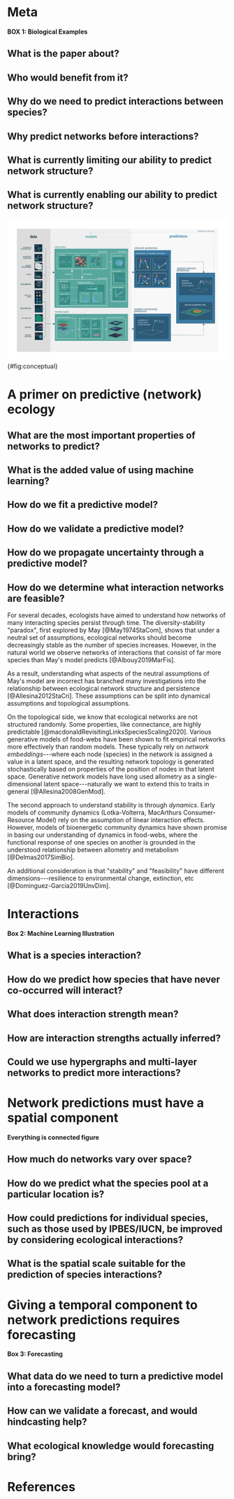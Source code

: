 # Meta

**BOX 1: Biological Examples**

## What is the paper about?

## Who would benefit from it?

## Why do we need to predict interactions between species?

## Why predict networks before interactions?

## What is currently limiting our ability to predict network structure?

## What is currently enabling our ability to predict network structure?

![TODO](figures/conceptual.png){#fig:conceptual}

# A primer on predictive (network) ecology

## What are the most important properties of networks to predict?

## What is the added value of using machine learning?

## How do we fit a predictive model?

## How do we validate a predictive model?

## How do we propagate uncertainty through a predictive model?

## How do we determine what interaction networks are feasible?

For several decades, ecologists have aimed to understand how networks of many interacting species persist through time.
The diversity-stability "paradox", first explored by May [@May1974StaCom], shows that under a neutral set of assumptions, ecological networks should become decreasingly stable as the number of species increases.
However, in the natural world we observe networks of interactions that consist of far more species than May's model predicts [@Albouy2019MarFis].

As a result, understanding what aspects of the neutral assumptions of May's model are incorrect has branched many investigations into the relationship between ecological network structure and persistence [@Allesina2012StaCri].
These assumptions can be split into dynamical assumptions and topological assumptions.

On the topological side, we know that ecological networks are not structured randomly. Some properties, like connectance, are highly predictable [@macdonaldRevisitingLinksSpeciesScaling2020]. Various generative models of food-webs have been shown to fit empirical networks more effectively than random models.
These typically rely on _network embeddings_---where each node (species) in the network is assigned a value in a latent space, and the resulting network topology is generated stochastically based on properties of the position of nodes in that latent space. Generative network models have long used allometry as a single-dimensional latent space---naturally we want to extend this to traits in general [@Allesina2008GenMod].

The second approach to understand stability is through _dynamics_.
Early models of community dynamics (Lotka-Volterra, MacArthurs Consumer-Resource Model) rely on the assumption of linear interaction effects. However, models of bioenergetic community dynamics have shown promise in basing our understanding of dynamics in food-webs, where the functional response of one species on another is grounded in the understood relationship between allometry and metabolism [@Delmas2017SimBio].

An additional consideration is that "stability" and "feasibility" have different dimensions---resilience to environmental change, extinction, etc [@Dominguez-Garcia2019UnvDim].


# Interactions

**Box 2: Machine Learning Illustration**

## What is a species interaction?

## How do we predict how species that have never co-occurred will interact?

## What does interaction strength mean?

## How are interaction strengths actually inferred?

## Could we use hypergraphs and multi-layer networks to predict more interactions?

# Network predictions must have a spatial component

**Everything is connected figure**

## How much do networks vary over space?

## How do we predict what the species pool at a particular location is?

## How could predictions for individual species, such as those used by IPBES/IUCN, be improved by considering ecological interactions?

## What is the spatial scale suitable for the prediction of species interactions?

# Giving a temporal component to network predictions requires forecasting

**Box 3: Forecasting**

## What data do we need to turn a predictive model into a forecasting model?

## How can we validate a forecast, and would hindcasting help?

## What ecological knowledge would forecasting bring?

# References
